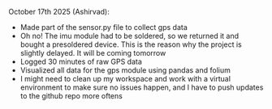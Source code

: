October 17th 2025 (Ashirvad):
- Made part of the sensor.py file to collect gps data
- Oh no! The imu module had to be soldered, so we returned it and bought a presoldered device. This is the reason why the project is slightly delayed. It will be coming tomorrow
- Logged 30 minutes of raw GPS data
- Visualized all data for the gps module using pandas and folium
- I might need to clean up my workspace and work with a virtual environment to make sure no issues happen, and I have to push updates to the github repo more oftens